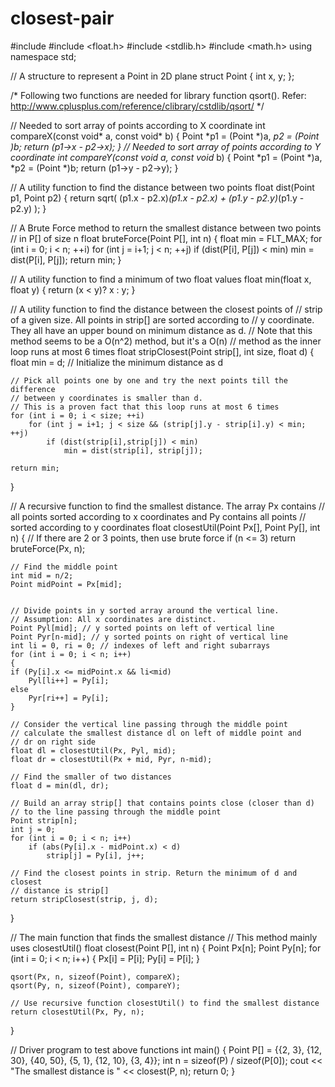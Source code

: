 # closest-pair
#include <iostream> 
#include <float.h> 
#include <stdlib.h> 
#include <math.h> 
using namespace std; 

// A structure to represent a Point in 2D plane 
struct Point 
{ 
	int x, y; 
}; 


/* Following two functions are needed for library function qsort(). 
Refer: http://www.cplusplus.com/reference/clibrary/cstdlib/qsort/ */

// Needed to sort array of points according to X coordinate 
int compareX(const void* a, const void* b) 
{ 
	Point *p1 = (Point *)a, *p2 = (Point *)b; 
	return (p1->x - p2->x); 
} 
// Needed to sort array of points according to Y coordinate 
int compareY(const void* a, const void* b) 
{ 
	Point *p1 = (Point *)a, *p2 = (Point *)b; 
	return (p1->y - p2->y); 
} 

// A utility function to find the distance between two points 
float dist(Point p1, Point p2) 
{ 
	return sqrt( (p1.x - p2.x)*(p1.x - p2.x) + 
				(p1.y - p2.y)*(p1.y - p2.y) 
			); 
} 

// A Brute Force method to return the smallest distance between two points 
// in P[] of size n 
float bruteForce(Point P[], int n) 
{ 
	float min = FLT_MAX; 
	for (int i = 0; i < n; ++i) 
		for (int j = i+1; j < n; ++j) 
			if (dist(P[i], P[j]) < min) 
				min = dist(P[i], P[j]); 
	return min; 
} 

// A utility function to find a minimum of two float values 
float min(float x, float y) 
{ 
	return (x < y)? x : y; 
} 


// A utility function to find the distance between the closest points of 
// strip of a given size. All points in strip[] are sorted according to 
// y coordinate. They all have an upper bound on minimum distance as d. 
// Note that this method seems to be a O(n^2) method, but it's a O(n) 
// method as the inner loop runs at most 6 times 
float stripClosest(Point strip[], int size, float d) 
{ 
	float min = d; // Initialize the minimum distance as d 

	// Pick all points one by one and try the next points till the difference 
	// between y coordinates is smaller than d. 
	// This is a proven fact that this loop runs at most 6 times 
	for (int i = 0; i < size; ++i) 
		for (int j = i+1; j < size && (strip[j].y - strip[i].y) < min; ++j) 
			if (dist(strip[i],strip[j]) < min) 
				min = dist(strip[i], strip[j]); 

	return min; 
} 

// A recursive function to find the smallest distance. The array Px contains 
// all points sorted according to x coordinates and Py contains all points 
// sorted according to y coordinates 
float closestUtil(Point Px[], Point Py[], int n) 
{ 
	// If there are 2 or 3 points, then use brute force 
	if (n <= 3) 
		return bruteForce(Px, n); 

	// Find the middle point 
	int mid = n/2; 
	Point midPoint = Px[mid]; 


	// Divide points in y sorted array around the vertical line. 
	// Assumption: All x coordinates are distinct. 
	Point Pyl[mid]; // y sorted points on left of vertical line 
	Point Pyr[n-mid]; // y sorted points on right of vertical line 
	int li = 0, ri = 0; // indexes of left and right subarrays 
	for (int i = 0; i < n; i++) 
	{ 
	if (Py[i].x <= midPoint.x && li<mid) 
		Pyl[li++] = Py[i]; 
	else
		Pyr[ri++] = Py[i]; 
	} 

	// Consider the vertical line passing through the middle point 
	// calculate the smallest distance dl on left of middle point and 
	// dr on right side 
	float dl = closestUtil(Px, Pyl, mid); 
	float dr = closestUtil(Px + mid, Pyr, n-mid); 

	// Find the smaller of two distances 
	float d = min(dl, dr); 

	// Build an array strip[] that contains points close (closer than d) 
	// to the line passing through the middle point 
	Point strip[n]; 
	int j = 0; 
	for (int i = 0; i < n; i++) 
		if (abs(Py[i].x - midPoint.x) < d) 
			strip[j] = Py[i], j++; 

	// Find the closest points in strip. Return the minimum of d and closest 
	// distance is strip[] 
	return stripClosest(strip, j, d); 
} 

// The main function that finds the smallest distance 
// This method mainly uses closestUtil() 
float closest(Point P[], int n) 
{ 
	Point Px[n]; 
	Point Py[n]; 
	for (int i = 0; i < n; i++) 
	{ 
		Px[i] = P[i]; 
		Py[i] = P[i]; 
	} 

	qsort(Px, n, sizeof(Point), compareX); 
	qsort(Py, n, sizeof(Point), compareY); 

	// Use recursive function closestUtil() to find the smallest distance 
	return closestUtil(Px, Py, n); 
} 

// Driver program to test above functions 
int main() 
{ 
	Point P[] = {{2, 3}, {12, 30}, {40, 50}, {5, 1}, {12, 10}, {3, 4}}; 
	int n = sizeof(P) / sizeof(P[0]); 
	cout << "The smallest distance is " << closest(P, n); 
	return 0; 
}


